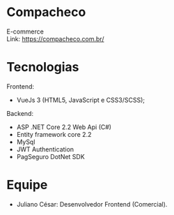# Compacheco
E-commerce  
Link: https://compacheco.com.br/

# Tecnologias

Frontend:

* VueJs 3 (HTML5, JavaScript e CSS3/SCSS);

Backend:

* ASP .NET Core 2.2 Web Api (C#)
* Entity framework core 2.2
* MySql
* JWT Authentication
* PagSeguro DotNet SDK

# Equipe

* Juliano César: Desenvolvedor Frontend (Comercial).
